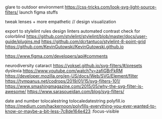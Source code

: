 glare to outdoor environment https://css-tricks.com/look-svg-light-source-filters/
launch figma stuffs

tweak lenses + more empathetic // design visualization

<!-- retinal detachment -->
<!-- diabetic retinopathy + blur https://yoksel.github.io/svg-filters/#/presets/colored-stripes-vertical -->

<!-- open proto -->
<!-- mousemove iframe -->

export to stylelint rules
design linters
automated contrast check for colorblind
https://github.com/stylelint/stylelint/blob/master/docs/user-guide/plugins.md
https://github.com/dcrtantuco/stylelint-8-point-grid
https://github.com/KevinGutowski/KevinGutowski.github.io

https://www.figma.com/developers/api#comments

neurodiversity
cataract https://yoksel.github.io/svg-filters/#/presets
dyslexia https://www.youtube.com/watch?v=zafiGBrFkRM
https://developer.mozilla.org/en-US/docs/Web/SVG/Element/filter
https://tympanus.net/codrops/2019/01/15/svg-filters-101/
https://www.smashingmagazine.com/2015/05/why-the-svg-filter-is-awesome/
https://www.sarasoueidan.com/blog/svg-filters/

date and number tolocalestring tolocaledatestring
polyfill.io https://medium.com/hackernoon/polyfills-everything-you-ever-wanted-to-know-or-maybe-a-bit-less-7c8de164e423
:focus-visible

<!-- const a = (
  <svg version='1.1' xmlns='http://www.w3.org/2000/svg'>
    <defs>
      <filter id='hc_extension_off' x='0' y='0'>
        <feComponentTransfer>
          <feFuncR tableValues='0 1' type='table' />
          <feFuncG tableValues='0 1' type='table' />
          <feFuncB tableValues='0 1' type='table' />
        </feComponentTransfer>
      </filter>
      <filter id='hc_extension_highcontrast' x='0' y='0'>
        <feComponentTransfer>
          <feFuncR exponent='3.0' type='gamma' />
          <feFuncG exponent='3.0' type='gamma' />
          <feFuncB exponent='3.0' type='gamma' />
        </feComponentTransfer>
      </filter>
      <filter id='hc_extension_highcontrast_back' x='0' y='0'>
        <feComponentTransfer>
          <feFuncR exponent='0.33' type='gamma' />
          <feFuncG exponent='0.33' type='gamma' />
          <feFuncB exponent='0.33' type='gamma' />
        </feComponentTransfer>
      </filter>
      <filter id='hc_extension_grayscale' x='0' y='0'>
        <feColorMatrix
          type='matrix'
          values='0.2126 0.7152 0.0722 0 0 0.2126 0.7152 0.0722 0 0 0.2126 0.7152 0.0722 0 0 0 0 0 1 0'
        />
        <feComponentTransfer>
          <feFuncR exponent='3' type='gamma' />
          <feFuncG exponent='3' type='gamma' />
          <feFuncB exponent='3' type='gamma' />
        </feComponentTransfer>
      </filter>
      <filter id='hc_extension_grayscale_back' x='0' y='0'>
        <feComponentTransfer>
          <feFuncR exponent='0.33' type='gamma' />
          <feFuncG exponent='0.33' type='gamma' />
          <feFuncB exponent='0.33' type='gamma' />
        </feComponentTransfer>
      </filter>
      <filter id='hc_extension_invert' x='0' y='0'>
        <feComponentTransfer>
          <feFuncR amplitude='-1' exponent='3' offset='1' type='gamma' />
          <feFuncG amplitude='-1' exponent='3' offset='1' type='gamma' />
          <feFuncB amplitude='-1' exponent='3' offset='1' type='gamma' />
        </feComponentTransfer>
      </filter>
      <filter id='hc_extension_invert_back' x='0' y='0'>
        <feComponentTransfer>
          <feFuncR tableValues='1 0' type='table' />
          <feFuncG tableValues='1 0' type='table' />
          <feFuncB tableValues='1 0' type='table' />
        </feComponentTransfer>
        <feComponentTransfer>
          <feFuncR exponent='1.7' type='gamma' />
          <feFuncG exponent='1.7' type='gamma' />
          <feFuncB exponent='1.7' type='gamma' />
        </feComponentTransfer>
      </filter>
      <filter id='hc_extension_invert_grayscale' x='0' y='0'>
        <feColorMatrix
          type='matrix'
          values='0.2126 0.7152 0.0722 0 0 0.2126 0.7152 0.0722 0 0 0.2126 0.7152 0.0722 0 0 0 0 0 1 0'
        />
        <feComponentTransfer>
          <feFuncR amplitude='-1' exponent='3' offset='1' type='gamma' />
          <feFuncG amplitude='-1' exponent='3' offset='1' type='gamma' />
          <feFuncB amplitude='-1' exponent='3' offset='1' type='gamma' />
        </feComponentTransfer>
      </filter>
      <filter id='hc_extension_yellow_on_black' x='0' y='0'>
        <feComponentTransfer>
          <feFuncR amplitude='-1' exponent='3' offset='1' type='gamma' />
          <feFuncG amplitude='-1' exponent='3' offset='1' type='gamma' />
          <feFuncB amplitude='-1' exponent='3' offset='1' type='gamma' />
        </feComponentTransfer>
        <feColorMatrix
          type='matrix'
          values='0.3 0.5 0.2 0 0 0.3 0.5 0.2 0 0 0 0 0 0 0 0 0 0 1 0'
        />
      </filter>
      <filter id='hc_extension_yellow_on_black_back' x='0' y='0'>
        <feComponentTransfer>
          <feFuncR tableValues='1 0' type='table' />
          <feFuncG tableValues='1 0' type='table' />
          <feFuncB tableValues='1 0' type='table' />
        </feComponentTransfer>
        <feComponentTransfer>
          <feFuncR exponent='0.33' type='gamma' />
          <feFuncG exponent='0.33' type='gamma' />
          <feFuncB exponent='0.33' type='gamma' />
        </feComponentTransfer>
      </filter>
    </defs>
  </svg>
) -->
